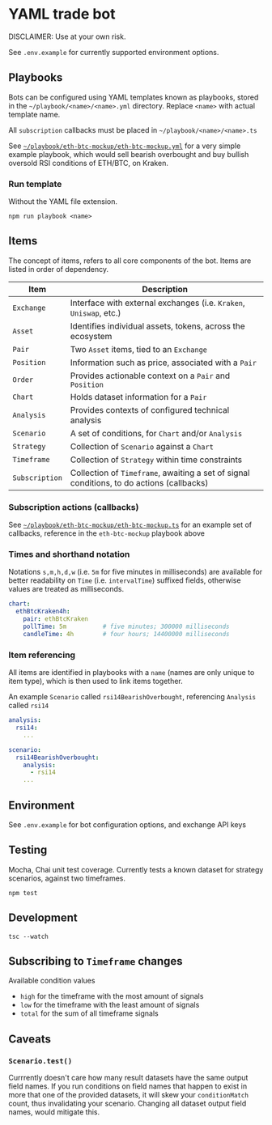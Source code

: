 # YAML trade bot

DISCLAIMER: Use at your own risk.

See `.env.example` for currently supported environment options.

## Playbooks
Bots can be configured using YAML templates known as playbooks, stored in the `~/playbook/<name>/<name>.yml` directory. Replace `<name>` with actual template name.

All `subscription` callbacks must be placed in `~/playbook/<name>/<name>.ts`

See [`~/playbook/eth-btc-mockup/eth-btc-mockup.yml`](playbook/eth-btc-mockup/eth-btc-mockup.yml) for a very simple example playbook, which would sell bearish overbought and buy bullish oversold RSI conditions of ETH/BTC, on Kraken.

### Run template
Without the YAML file extension.

```
npm run playbook <name>
```

## Items
The concept of items, refers to all core components of the bot.
Items are listed in order of dependency.

| Item | Description |
| ---- | ----------- |
| `Exchange` | Interface with external exchanges (i.e. `Kraken`, `Uniswap`, etc.) |
| `Asset` | Identifies individual assets, tokens, across the ecosystem |
| `Pair` | Two `Asset` items, tied to an `Exchange` |
| `Position` | Information such as price, associated with a `Pair` |
| `Order` | Provides actionable context on a `Pair` and `Position` |
| `Chart` | Holds dataset information for a `Pair` |
| `Analysis` | Provides contexts of configured technical analysis |
| `Scenario` | A set of conditions, for `Chart` and/or `Analysis` |
| `Strategy` | Collection of `Scenario` against a `Chart` |
| `Timeframe` | Collection of `Strategy` within time constraints |
| `Subscription` | Collection of `Timeframe`, awaiting a set of signal conditions, to do actions (callbacks) |

### Subscription actions (callbacks)
See [`~/playbook/eth-btc-mockup/eth-btc-mockup.ts`](playbook/eth-btc-mockup/eth-btc-mockup.ts) for an example set of callbacks, reference in the `eth-btc-mockup` playbook above

### Times and shorthand notation
Notations `s,m,h,d,w` (i.e. `5m` for five minutes in milliseconds) are available for better readability on `Time` (i.e. `intervalTime`) suffixed fields, otherwise values are treated as milliseconds.

```yaml
chart:
  ethBtcKraken4h:
    pair: ethBtcKraken
    pollTime: 5m          # five minutes; 300000 milliseconds
    candleTime: 4h        # four hours; 14400000 milliseconds
```

### Item referencing
All items are identified in playbooks with a `name` (names are only unique to item type), which is then used to link items together.

An example `Scenario` called `rsi14BearishOverbought`, referencing `Analysis` called `rsi14`

```yaml
analysis:
  rsi14:
    ...

scenario:
  rsi14BearishOverbought:
    analysis:
      - rsi14
    ...
```

## Environment
See `.env.example` for bot configuration options, and exchange API keys

## Testing
Mocha, Chai unit test coverage. Currently tests a known dataset for strategy scenarios, against two timeframes.
```
npm test
```

## Development
```
tsc --watch
```

## Subscribing to `Timeframe` changes
Available condition values
- `high` for the timeframe with the most amount of signals
- `low` for the timeframe with the least amount of signals
- `total` for the sum of all timeframe signals

## Caveats

### `Scenario.test()`
Currrently doesn't care how many result datasets have the same output field names. If you run conditions on field names that happen to exist in more that one of the provided datasets, it will skew your `conditionMatch` count, thus invalidating your scenario. Changing all dataset output field names, would mitigate this.